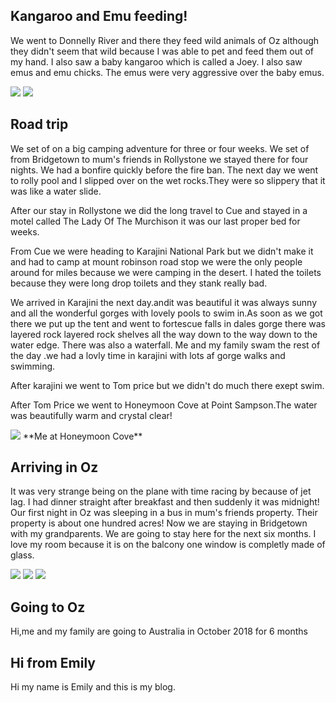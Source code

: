 ## Kangaroo and Emu feeding!

We went to Donnelly River and there they feed wild animals of Oz although they didn't seem that wild because I was able to pet and  feed them out of my hand. I also saw a baby kangaroo which is called a Joey. I also saw emus and emu chicks. The emus were very aggressive over the baby emus. 
  

<img src="https://res.cloudinary.com/dx97qkqq4/image/upload/v1541646800/oz/emily-kangaroo.png">
<img src="https://res.cloudinary.com/dx97qkqq4/image/upload/v1541651686/oz/emu-and-chicks.png">

## Road trip

We  set of on a big camping adventure for three or four weeks. 
We set of from Bridgetown to mum's friends in Rollystone we stayed there for four nights. 
We had a bonfire quickly before the fire ban.
The next day we went to rolly pool and I slipped over on the wet rocks.They were so slippery that it was like a water slide.

After our stay in Rollystone we did the long travel to Cue and stayed in a motel called The Lady Of The Murchison it was our last proper bed for weeks.

From Cue we were heading to Karajini National Park but we didn't make it and had to camp at mount robinson road stop we were the only people around for miles because we were camping in the desert. I hated the toilets because they were long drop toilets and they stank really bad. 

We arrived in Karajini the next day.andit was beautiful it was always sunny and all the wonderful gorges with lovely pools to swim in.As soon as we got there we put up the tent and went to fortescue falls in dales gorge there was layered rock layered rock shelves all the way down to the way down to the water edge. There was also a waterfall. Me and my family swam the rest of the day .we had a lovly time in karajini with lots af gorge walks and swimming.

After karajini we went to Tom price but we didn't do much there
exept swim.

After Tom Price we went to Honeymoon Cove at Point Sampson.The water was beautifully warm and crystal clear! 

<img src="https://res.cloudinary.com/dx97qkqq4/image/upload/v1541641856/oz/emily-honeymoon-cove.png">
**Me at Honeymoon Cove**

## Arriving in Oz
 
It was very strange being on the plane with time racing by because of jet lag. I had dinner straight after breakfast and then suddenly it was midnight! Our first night in Oz was sleeping in a bus in mum's friends property. Their property is about one hundred acres! Now we are staying in Bridgetown with my grandparents. We are going to stay here for the next six months. I love my room because it is on the balcony one window is completly made of glass.  

<img src="https://res.cloudinary.com/dx97qkqq4/image/upload/v1541653533/oz/brockway-bus.png">

<img src="https://res.cloudinary.com/dx97qkqq4/image/upload/v1541729023/oz/emilys-room.png">
<img src="https://res.cloudinary.com/dx97qkqq4/image/upload/v1541729026/oz/emilys-room-outside.png">

## Going to Oz

Hi,me and my family are going to Australia in October 2018 for 6 months



## Hi from Emily


Hi my name is Emily and this is my blog.


